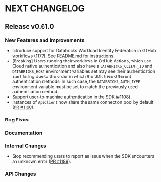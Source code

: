 # NEXT CHANGELOG

## Release v0.61.0

### New Features and Improvements
* Introduce support for Databricks Workload Identity Federation in GitHub workflows ([1177](https://github.com/databricks/databricks-sdk-go/pull/1177)).
  See README.md for instructions.
* [Breaking] Users running their worklows in GitHub Actions, which use Cloud native authentication and also have a `DATABRICKS_CLIENT_ID` and `DATABRICKS_HOST` 
  environment variables set may see their authentication start failing due to the order in which the SDK tries different authentication methods.
  In such case, the `DATABRICKS_AUTH_TYPE` environment variable must be set to match the previously used authentication method.  
* Support user-to-machine authentication in the SDK ([#1108](https://github.com/databricks/databricks-sdk-go/pull/1108)).
* Instances of `ApiClient` now share the same connection pool by default ([PR #1190](https://github.com/databricks/databricks-sdk-go/pull/1190)).

### Bug Fixes

### Documentation

### Internal Changes

- Stop recommending users to report an issue when the SDK encounters an unknown
  error ([PR #1189](https://github.com/databricks/databricks-sdk-go/pull/1189)).

### API Changes
